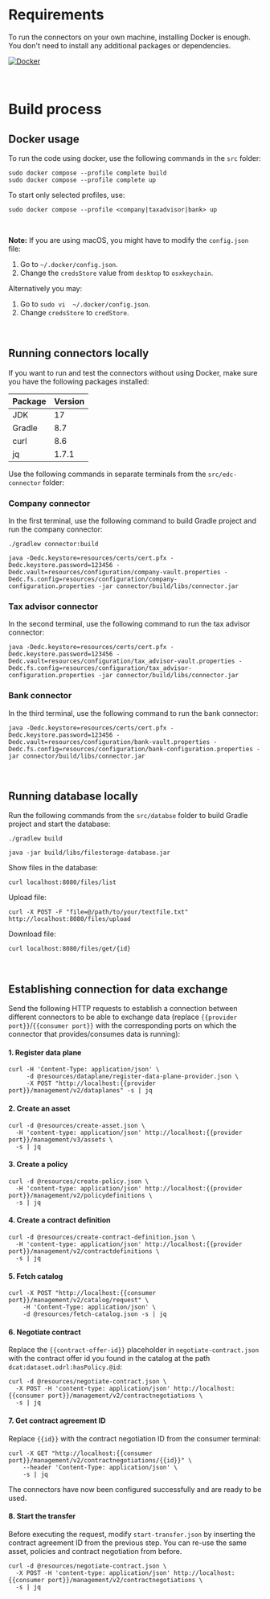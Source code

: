 # Requirements

To run the connectors on your own machine, installing Docker is enough. You don't need to install any additional packages or dependencies.

[![Docker](https://img.shields.io/badge/Docker-v27-blue.svg)](https://docs.docker.com/get-docker/)

<br>

# Build process

## Docker usage

To run the code using docker, use the following commands in the `src` folder:

```
sudo docker compose --profile complete build
sudo docker compose --profile complete up
```
To start only selected profiles, use:

````
sudo docker compose --profile <company|taxadvisor|bank> up
````

<br>

<b>Note:</b> If you are using macOS, you might have to modify the `config.json` file:
1. Go to `~/.docker/config.json`.
2. Change the `credsStore` value from `desktop` to `osxkeychain`.

Alternatively you may:
1. Go to `sudo vi  ~/.docker/config.json`.
2. Change `credsStore` to `credStore`.

<br>

## Running connectors locally

If you want to run and test the connectors without using Docker, make sure you have the following packages installed:

| Package  | Version |
| -------- | ------- |
| JDK  | 17  |
| Gradle  | 8.7 |
| curl | 8.6 |
| jq  | 1.7.1 |

Use the following commands in separate terminals from the `src/edc-connector` folder:

### Company connector

In the first terminal, use the following command to build Gradle project and run the company connector:

```
./gradlew connector:build

java -Dedc.keystore=resources/certs/cert.pfx -Dedc.keystore.password=123456 -Dedc.vault=resources/configuration/company-vault.properties -Dedc.fs.config=resources/configuration/company-configuration.properties -jar connector/build/libs/connector.jar
```

### Tax advisor connector

In the second terminal, use the following command to run the tax advisor connector:

```
java -Dedc.keystore=resources/certs/cert.pfx -Dedc.keystore.password=123456 -Dedc.vault=resources/configuration/tax_advisor-vault.properties -Dedc.fs.config=resources/configuration/tax_advisor-configuration.properties -jar connector/build/libs/connector.jar
```

### Bank connector

In the third terminal, use the following command to run the bank connector:

```
java -Dedc.keystore=resources/certs/cert.pfx -Dedc.keystore.password=123456 -Dedc.vault=resources/configuration/bank-vault.properties -Dedc.fs.config=resources/configuration/bank-configuration.properties -jar connector/build/libs/connector.jar
```
<br>

## Running database locally

Run the following commands from the `src/databse` folder to build Gradle project and start the database:

```
./gradlew build

java -jar build/libs/filestorage-database.jar
```

Show files in the database:

```
curl localhost:8080/files/list
```

Upload file:

```
curl -X POST -F "file=@/path/to/your/textfile.txt" http://localhost:8080/files/upload
```

Download file:

```
curl localhost:8080/files/get/{id}
```

<br>

## Establishing connection for data exchange

Send the following HTTP requests to establish a connection between different connectors to be able to exchange data (replace `{{provider port}}`/`{{consumer port}}` with the corresponding ports on which the connector that provides/consumes data is running):

#### 1. Register data plane

```
curl -H 'Content-Type: application/json' \
     -d @resources/dataplane/register-data-plane-provider.json \
     -X POST "http://localhost:{{provider port}}/management/v2/dataplanes" -s | jq
```

#### 2. Create an asset

```
curl -d @resources/create-asset.json \
  -H 'content-type: application/json' http://localhost:{{provider port}}/management/v3/assets \
  -s | jq
```

#### 3. Create a policy

```
curl -d @resources/create-policy.json \
  -H 'content-type: application/json' http://localhost:{{provider port}}/management/v2/policydefinitions \
  -s | jq
```

#### 4. Create a contract definition

```
curl -d @resources/create-contract-definition.json \
  -H 'content-type: application/json' http://localhost:{{provider port}}/management/v2/contractdefinitions \
  -s | jq
```

#### 5. Fetch catalog

```
curl -X POST "http://localhost:{{consumer port}}/management/v2/catalog/request" \
    -H 'Content-Type: application/json' \
    -d @resources/fetch-catalog.json -s | jq
```

#### 6. Negotiate contract

Replace the `{{contract-offer-id}}` placeholder in `negotiate-contract.json` with the contract offer id you found in the catalog at the path `dcat:dataset.odrl:hasPolicy.@id`:

```
curl -d @resources/negotiate-contract.json \
  -X POST -H 'content-type: application/json' http://localhost:{{consumer port}}/management/v2/contractnegotiations \
  -s | jq
```

#### 7. Get contract agreement ID

Replace `{{id}}` with the contract negotiation ID from the consumer terminal:

```
curl -X GET "http://localhost:{{consumer port}}/management/v2/contractnegotiations/{{id}}" \
    --header 'Content-Type: application/json' \
    -s | jq
```

The connectors have now been configured successfully and are ready to be used.

#### 8.  Start the transfer

Before executing the request, modify `start-transfer.json` by inserting the contract agreement ID from the previous step. You can re-use the same asset, policies and contract negotiation from before.

```
curl -d @resources/negotiate-contract.json \
  -X POST -H 'content-type: application/json' http://localhost:{{consumer port}}/management/v2/contractnegotiations \
  -s | jq
```